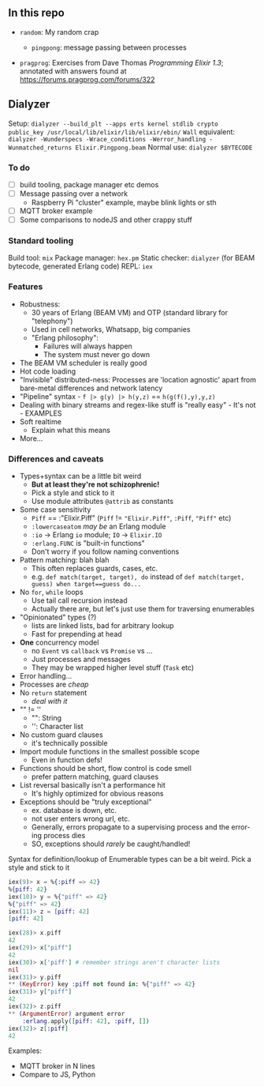 ## In this repo
- `random`: My random crap
    - `pingpong`: message passing between processes

- `pragprog`: Exercises from Dave Thomas _Programming Elixir 1.3_; annotated with answers found at https://forums.pragprog.com/forums/322

## Dialyzer
Setup: `dialyzer --build_plt --apps erts kernel stdlib crypto public_key /usr/local/lib/elixir/lib/elixir/ebin/`
`Wall` equivalent: `dialyzer -Wunderspecs -Wrace_conditions -Werror_handling -Wunmatched_returns Elixir.Pingpong.beam`
Normal use: `dialyzer $BYTECODE`

### To do
- [ ] build tooling, package manager etc demos
- [ ] Message passing over a network
    - Raspberry Pi "cluster" example, maybe blink lights or sth
- [ ] MQTT broker example
- [ ] Some comparisons to nodeJS and other crappy stuff

### Standard tooling
Build tool: `mix`
Package manager: `hex.pm`
Static checker: `dialyzer` (for BEAM bytecode, generated Erlang code)
REPL: `iex`

### Features
- Robustness: 
    - 30 years of Erlang (BEAM VM) and OTP (standard library for "telephony")
    - Used in cell networks, Whatsapp, big companies
    - "Erlang philosophy":
        - Failures will always happen
        - The system must never go down
- The BEAM VM scheduler is really good
- Hot code loading
- "Invisible" distributed-ness: Processes are 'location agnostic' apart from bare-metal differences and network latency
- "Pipeline" syntax
        - `f |> g(y) |> h(y,z)` == `h(g(f(),y),y,z)`
- Dealing with binary streams and regex-like stuff is "really easy"
        - It's not
        - EXAMPLES
- Soft realtime
    - Explain what this means
- More...

### Differences and caveats
- Types+syntax can be a little bit weird
    - **But at least they're not schizophrenic!** 
    - Pick a style and stick to it
    - Use module attributes `@attrib` as constants
- Some case sensitivity
    - `Piff` == :"Elixir.Piff" (`Piff` != `"Elixir.Piff"`, `:Piff`, `"Piff"` etc)
    - `:lowercaseatom` *may be* an Erlang module
    - `:io` -> Erlang `io` module; `IO` -> `Elixir.IO`
    - `:erlang.FUNC` is "built-in functions"
    - Don't worry if you follow naming conventions
- Pattern matching: blah blah
    - This often replaces guards, cases, etc.
    - e.g. `def match(target, target), do` instead of `def match(target, guess) when target==guess do...`
- No `for`, `while` loops
    - Use tail call recursion instead
    - Actually there are, but let's just use them for traversing enumerables
- "Opinionated" types (?)
    - lists are linked lists, bad for arbitrary lookup
    - Fast for prepending at head
- **One** concurrency model
    - no `Event` vs `callback` vs `Promise` vs ...
    - Just processes and messages
    - They may be wrapped higher level stuff (`Task` etc)
- Error handling...
- Processes are *cheap*
- No `return` statement
    - *deal with it*
- "" != ''
    - "": String
    - '': Character list
- No custom guard clauses
    - it's technically possible
- Import module functions in the smallest possible scope
    - Even in function defs!
- Functions should be short, flow control is code smell
    - prefer pattern matching, guard clauses
- List reversal basically isn't a performance hit
    - It's highly optimized for obvious reasons
- Exceptions should be "truly exceptional"
    - ex. database is down, etc.
    - not user enters wrong url, etc.
    - Generally, errors propagate to a supervising process and the error-ing process dies
    - SO, exceptions should *rarely* be caught/handled!
    

Syntax for definition/lookup of Enumerable types can be a bit weird. Pick a style and stick to it

````elixir
iex(9)> x = %{:piff => 42}
%{piff: 42}
iex(10)> y = %{"piff" => 42}
%{"piff" => 42}
iex(11)> z = [piff: 42] 
[piff: 42]

iex(28)> x.piff
42
iex(29)> x["piff"]
42
iex(30)> x['piff'] # remember strings aren't character lists
nil
iex(31)> y.piff
** (KeyError) key :piff not found in: %{"piff" => 42}
iex(31)> y["piff"]
42
iex(32)> z.piff
** (ArgumentError) argument error
    :erlang.apply([piff: 42], :piff, [])
iex(32)> z[:piff]
42
````

Examples:
- MQTT broker in N lines
- Compare to JS, Python
